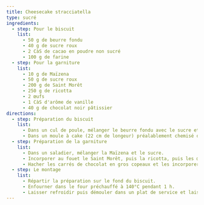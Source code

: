 ```yaml
---
title: Cheesecake stracciatella
type: sucré
ingredients:
  - step: Pour le biscuit
    list:
      - 50 g de beurre fondu
      - 40 g de sucre roux
      - 2 CàS de cacao en poudre non sucré
      - 100 g de farine
  - step: Pour la garniture
    list:
      - 10 g de Maïzena
      - 50 g de sucre roux
      - 200 g de Saint Morêt
      - 250 g de ricotta
      - 2 œufs
      - 1 CàS d'arôme de vanille
      - 40 g de chocolat noir pâtissier
directions:
  - step: Préparation du biscuit
    list:
      - Dans un cul de poule, mélanger le beurre fondu avec le sucre et le cacao. Ajouter la farine et malaxer à la main afin d'obtenir une pâte de crumble.
      - Dans un moule à cake (22 cm de longeur) préalablement chemisé de papier cuisson, presser légerement la pâte.
  - step: Préparation de la garniture
    list:
      - Dans un saladier, mélanger la Maïzena et le sucre.
      - Incorporer au fouet le Saint Morêt, puis la ricotta, puis les œufs et la vanille afin d'obtenir une crème lisse.
      - Hacher les carrés de chocolat en gros copeaux et les incorporer délicatement à la pâte à l'aide d'une maryse.
  - step: Le montage
    list:
      - Répartir la préparation sur le fond du biscuit.
      - Enfourner dans le four préchauffé à 140°C pendant 1 h.
      - Laisser refroidir puis démouler dans un plat de service et laisser quelques temps au réfrigérateur avant dégustation (idéalement, une nuit entière).
---
```

